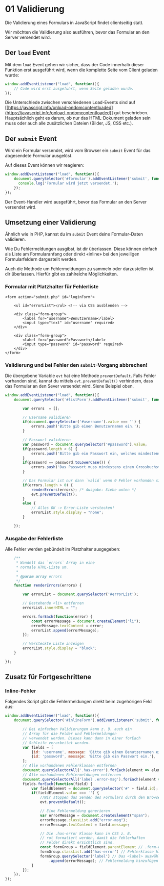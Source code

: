 # 01 Validierung

Die Validierung eines Formulars in JavaScript findet clientseitig statt.

Wir möchten die Validierung also ausführen, bevor das Formular an den Server versendet wird.

## Der `load` Event

Mit dem `load` Event gehen wir sicher, dass der Code innerhalb dieser Funktion erst ausgeführt wird, wenn die komplette Seite vom Client geladen wurde:

```javascript
window.addEventListener("load", function(){
    // Code wird erst ausgeführt, wenn Seite geladen wurde.
});
```

Die Unterschiede zwischen verschiedenen Load-Events sind auf \[[https://javascript.info/onload-ondomcontentloaded](https://javascript.info/onload-ondomcontentloaded)] gut beschrieben. Hauptsächlich geht es darum, ob nur das HTML-Dokument geladen sein muss oder auch alle zusätzlichen Dateien (Bilder, JS, CSS etc.).

## Der `submit` Event

Wird ein Formular versendet, wird vom Browser ein `submit` Event für das abgesendete Formular ausgelöst.

Auf dieses Event können wir reagieren:

```javascript
window.addEventListener("load", function(){
    document.querySelector('#formular').addEventListener('submit', function(evt) {
      console.log('Formular wird jetzt versendet.');
    });
});
```

Der Event-Handler wird ausgeführt, bevor das Formular an den Server versendet wird.

## Umsetzung einer Validierung

Ähnlich wie in PHP, kannst du im `submit` Event deine Formular-Daten validieren.

Wie Du Fehlermeldungen ausgibst, ist dir überlassen. Diese können einfach als Liste am Formularanfang oder direkt «inline» bei den jeweiligen Formularfeldern dargestellt werden.

Auch die Methode um Fehlermeldungen zu sammeln oder darzustellen ist dir überlassen. Hierfür gibt es zahlreiche Möglichkeiten.

### Formular mit Platzhalter für Fehlerliste

```markup
<form action="submit.php" id="loginForm">

    <ul id="errorList"></ul> <!-- via CSS ausblenden -->

    <div class="form-group">
        <label for="username">Benutzername</label>
        <input type="text" id="username" required>
    </div>

    <div class="form-group">
        <label for="password">Passwort</label>
        <input type="password" id="password" required>
    </div>
</form>
```

### Validierung und bei Fehler den `submit`-Vorgang abbrechen!

Die übergebene Variable `evt` hat eine Methode `preventDefault`. Falls Fehler vorhanden sind, kannst du mittels `evt.preventDefault()` verhindern, dass das Formular an den Sever versendet wird. Siene Beispiel oben.

```javascript
window.addEventListener("load", function(){
    document.querySelector('#listForm').addEventListener('submit', function(evt) {

        var errors  = [];

        // Username validieren
        if(document.querySelector('#username').value === '') {
            errors.push('Bitte gib einen Benutzernamen ein.');
        }

        // Passwort validieren
        var password = document.querySelector('#password').value;
        if(password.length < 6) {
            errors.push('Bitte gib ein Passwort ein, welches mindestens 6 Zeichen lang ist.');
        }
        if(password == password.toLowerCase()) {
            errors.push('Das Passwort muss mindestens einen Grossbuchstaben enthalten.');
        }

        // Das Formular ist nur dann `valid` wenn 0 Fehler vorhanden sind.
        if(errors.length > 0) {
            renderErrors(errors); /* Ausgabe: Siehe unten */
            evt.preventDefault();
        }
        else {
            // Alles OK -> Error-Liste verstecken!
            errorList.style.display = "none";
        }

    });
```

### Ausgabe der Fehlerliste

Alle Fehler werden gebündelt im Platzhalter  ausgegeben:

```javascript
    /**
     * Wandelt das `errors` Array in eine
     * normale HTML-Liste um.
     *
     * @param array errors
     */
    function renderErrors(errors) {

        var errorList = document.querySelector('#errorList');

        // Bestehende <li> entfernen
        errorList.innerHTML = "";

        errors.forEach(function(error) {
            const errorMessage = document.createElement("li");
            errorMessage.textContent = error;
            errorList.append(errorMessage);
        });

        // Versteckte Liste anzeigen
        errorList.style.display = "block";
    }

});
```

## Zusatz für Fortgeschrittene

### Inline-Fehler

Folgendes Script gibt die Fehlermeldungen direkt beim zugehörigen Feld aus:

```javascript
window.addEventListener("load", function(){
    document.querySelector('#inlineForm').addEventListener('submit', function(evt) {

        // Bei einfachen Validierungen kann z. B. auch ein
        // Array für die Felder und Fehlermeldungen
        // verwendet werden. Dieses kann dann in einer forEach
        // Schleife verarbeitet werden.
        var fields = [
            {id: 'username', message: 'Bitte gib einen Benutzernamen ein.'},
            {id: 'password', message: 'Bitte gib ein Passwort ein.'},
        ];
        // Alle vorhandenen Fehlerklassen entfernen
        document.querySelectorAll('.has-error').forEach(element => element.classList.remove('has-error'));
        // Alle vorhandenen Fehlermeldungen entfernen
        document.querySelectorAll('label .error-msg').forEach(element => element.remove());
        fields.forEach(function(field) {
            var fieldElement = document.querySelector('#' + field.id);
            if(fieldElement.value === '') {
                //Wir stoppen das Senden des Formulars durch den Browser, sobald wir einen Fehler entdecken.
                evt.preventDefault();

                // Eine Fehlermeldung generieren
                var errorMessage = document.createElement("span");
                errorMessage.classList.add("error-msg");
                errorMessage.textContent = field.message;

                // Die .has-error Klasse kann in CSS z. B.
                // rot formatiert werden, damit die fehlerhaften
                // Felder direkt ersichtlich sind.
                const formGroup = fieldElement.parentElement // .form-group
                formGroup.classList.add('has-error') // Fehlerklasse hinzufügen
                formGroup.querySelector('label') // Das <label> auswählen
                    .append(errorMessage); // Fehlermeldung hinzufügen
            }
        });
    });
});
```
